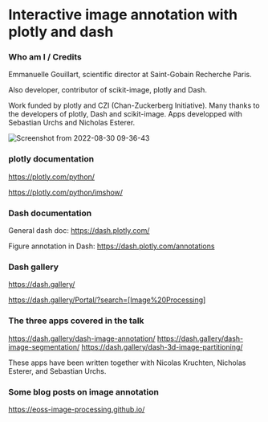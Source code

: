 # Interactive image annotation with plotly and dash

### Who am I / Credits

Emmanuelle Gouillart, scientific director at Saint-Gobain Recherche Paris.

Also developer, contributor of scikit-image, plotly and Dash.

Work funded by plotly and CZI (Chan-Zuckerberg Initiative).
Many thanks to the developers of plotly, Dash and scikit-image. Apps developped with Sebastian Urchs and Nicholas Esterer.

![Screenshot from 2022-08-30 09-36-43](https://user-images.githubusercontent.com/263366/187378163-00d0e8d1-f78f-4cfc-b4f4-1b5c6d5e293e.png)


### plotly documentation

https://plotly.com/python/

https://plotly.com/python/imshow/ 

### Dash documentation

General dash doc: https://dash.plotly.com/ 

Figure annotation in Dash: https://dash.plotly.com/annotations 

### Dash gallery

https://dash.gallery/ 

https://dash.gallery/Portal/?search=[Image%20Processing] 

### The three apps covered in the talk

https://dash.gallery/dash-image-annotation/
https://dash.gallery/dash-image-segmentation/
https://dash.gallery/dash-3d-image-partitioning/ 

These apps have been written together with Nicolas Kruchten, Nicholas Esterer, and Sebastian Urchs. 

### Some blog posts on image annotation

https://eoss-image-processing.github.io/ 
